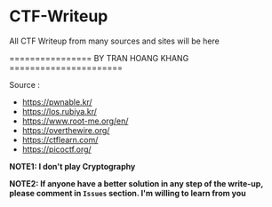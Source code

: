 # CTF-Writeup

All CTF Writeup from many sources and sites will be here 

================ BY TRAN HOANG KHANG ======================

Source :
- https://pwnable.kr/
- https://los.rubiya.kr/
- https://www.root-me.org/en/
- https://overthewire.org/
- https://ctflearn.com/
- https://picoctf.org/


**NOTE1: I don't play Cryptography**

**NOTE2: If anyone have a better solution in any step of the write-up, please comment in `Issues` section. I'm willing to learn from you**
